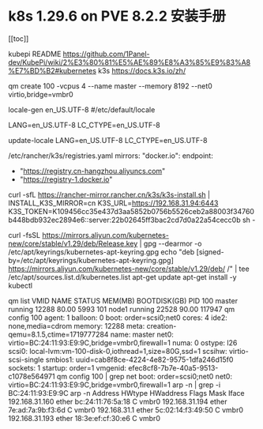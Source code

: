 # k8s 1.29.6 on PVE 8.2.2 安装手册

[[toc]]

kubepi README https://github.com/1Panel-dev/KubePi/wiki/2%E3%80%81%E5%AE%89%E8%A3%85%E9%83%A8%E7%BD%B2#kubernetes
k3s https://docs.k3s.io/zh/

qm create 100 -vcpus 4 --name master --memory 8192 --net0 virtio,bridge=vmbr0

locale-gen en_US.UTF-8 #/etc/default/locale

LANG=en_US.UTF-8
LC_CTYPE=en_US.UTF-8

update-locale LANG=en_US.UTF-8 LC_CTYPE=en_US.UTF-8

/etc/rancher/k3s/registries.yaml
mirrors:
"docker.io":
endpoint:

- "https://registry.cn-hangzhou.aliyuncs.com"
- "https://registry-1.docker.io"

curl -sfL https://rancher-mirror.rancher.cn/k3s/k3s-install.sh | INSTALL_K3S_MIRROR=cn K3S_URL=https://192.168.31.94:6443 K3S_TOKEN=K109456cc35e437d3aa5852b0756b5526ceb2a88003f34760b448bdb932ec2894e6::server:22b02645ff3bac2cd7d0a22a54cecc0b sh -

curl -fsSL https://mirrors.aliyun.com/kubernetes-new/core/stable/v1.29/deb/Release.key |
gpg --dearmor -o /etc/apt/keyrings/kubernetes-apt-keyring.gpg
echo "deb [signed-by=/etc/apt/keyrings/kubernetes-apt-keyring.gpg] https://mirrors.aliyun.com/kubernetes-new/core/stable/v1.29/deb/ /" |
tee /etc/apt/sources.list.d/kubernetes.list
apt-get update
apt-get install -y kubectl

qm list
VMID NAME STATUS MEM(MB) BOOTDISK(GB) PID
100 master running 12288 80.00 5993
101 node1 running 22528 90.00 117947
qm config 100
agent: 1
balloon: 0
boot: order=scsi0;net0
cores: 4
ide2: none,media=cdrom
memory: 12288
meta: creation-qemu=8.1.5,ctime=1719777284
name: master
net0: virtio=BC:24:11:93:E9:9C,bridge=vmbr0,firewall=1
numa: 0
ostype: l26
scsi0: local-lvm:vm-100-disk-0,iothread=1,size=80G,ssd=1
scsihw: virtio-scsi-single
smbios1: uuid=cab8f8ce-4224-4e82-9575-1dfa246d15f0
sockets: 1
startup: order=1
vmgenid: efec8cf8-7b7e-40a5-9513-c1078e564971
qm config 100 | grep net
boot: order=scsi0;net0
net0: virtio=BC:24:11:93:E9:9C,bridge=vmbr0,firewall=1
arp -n | grep -i BC:24:11:93:E9:9C
arp -n
Address HWtype HWaddress Flags Mask Iface
192.168.31.160 ether bc:24:11:76:5a:18 C vmbr0
192.168.31.194 ether 7e:ad:7a:9b:f3:6d C vmbr0
192.168.31.1 ether 5c:02:14:f3:49:50 C vmbr0
192.168.31.193 ether 18:3e:ef:cf:30:e6 C vmbr0
